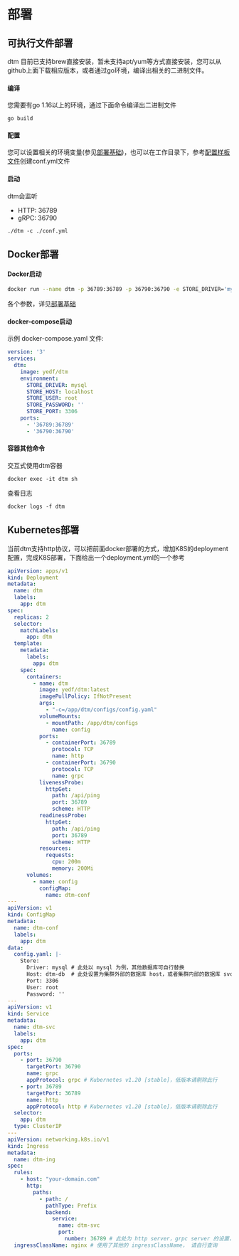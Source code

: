 # 部署

## 可执行文件部署

dtm 目前已支持brew直接安装，暂未支持apt/yum等方式直接安装，您可以从github上面下载相应版本，或者通过go环境，编译出相关的二进制文件。

#### 编译

您需要有go 1.16以上的环境，通过下面命令编译出二进制文件
```
go build
```

#### 配置

您可以设置相关的环境变量(参见[部署基础](./base))，也可以在工作目录下，参考[配置样板文件](https://github.com/dtm-labs/dtm/blob/main/conf.sample.yml)创建conf.yml文件

#### 启动

dtm会监听
- HTTP: 36789
- gRPC: 36790

```
./dtm -c ./conf.yml
```

## Docker部署

#### Docker启动

``` bash
docker run --name dtm -p 36789:36789 -p 36790:36790 -e STORE_DRIVER='mysql' -e STORE_HOST='localhost' -e STORE_USER='root' -e STORE_PASSWORD='' -e STORE_PORT='3306' yedf/dtm:latest
```

各个参数，详见[部署基础](./base)

#### docker-compose启动
示例 docker-compose.yaml 文件:
``` yml
version: '3'
services:
  dtm:
    image: yedf/dtm
    environment:
      STORE_DRIVER: mysql
      STORE_HOST: localhost
      STORE_USER: root
      STORE_PASSWORD: ''
      STORE_PORT: 3306
    ports:
      - '36789:36789'
      - '36790:36790'
```

#### 容器其他命令

交互式使用dtm容器

``` docker exec -it dtm sh ```

查看日志

```docker logs -f dtm ```

## Kubernetes部署

当前dtm支持http协议，可以把前面docker部署的方式，增加K8S的deployment配置，完成K8S部署，下面给出一个deployment.yml的一个参考

```yaml
apiVersion: apps/v1
kind: Deployment
metadata:
  name: dtm
  labels:
    app: dtm
spec:
  replicas: 2
  selector:
    matchLabels:
      app: dtm
  template:
    metadata:
      labels:
        app: dtm
    spec:
      containers:
        - name: dtm
          image: yedf/dtm:latest
          imagePullPolicy: IfNotPresent
          args:
            - "-c=/app/dtm/configs/config.yaml"
          volumeMounts:
            - mountPath: /app/dtm/configs
              name: config
          ports:
            - containerPort: 36789
              protocol: TCP
              name: http
            - containerPort: 36790
              protocol: TCP
              name: grpc
          livenessProbe:
            httpGet:
              path: /api/ping
              port: 36789
              scheme: HTTP
          readinessProbe:
            httpGet:
              path: /api/ping
              port: 36789
              scheme: HTTP
          resources:
            requests:
              cpu: 200m
              memory: 200Mi
      volumes:
        - name: config
          configMap:
            name: dtm-conf
---
apiVersion: v1
kind: ConfigMap
metadata:
  name: dtm-conf
  labels:
    app: dtm
data:
  config.yaml: |-
    Store:
      Driver: mysql # 此处以 mysql 为例，其他数据库可自行替换
      Host: dtm-db  # 此处设置为集群外部的数据库 host，或者集群内部的数据库 svc-dns
      Port: 3306
      User: root
      Password: ''
---
apiVersion: v1
kind: Service
metadata:
  name: dtm-svc
  labels:
    app: dtm
spec:
  ports:
    - port: 36790
      targetPort: 36790
      name: grpc
      appProtocol: grpc # Kubernetes v1.20 [stable]，低版本请剔除此行
    - port: 36789
      targetPort: 36789
      name: http
      appProtocol: http # Kubernetes v1.20 [stable]，低版本请剔除此行
  selector:
    app: dtm
  type: ClusterIP
---
apiVersion: networking.k8s.io/v1
kind: Ingress
metadata:
  name: dtm-ing
spec:
  rules:
    - host: "your-domain.com"
      http:
        paths:
          - path: /
            pathType: Prefix
            backend:
              service:
                name: dtm-svc
                port:
                  number: 36789 # 此处为 http server，grpc server 的设置，请访问 https://kubernetes.github.io/ingress-nginx/examples/grpc/
  ingressClassName: nginx # 使用了其他的 ingressClassName， 请自行查询
```
